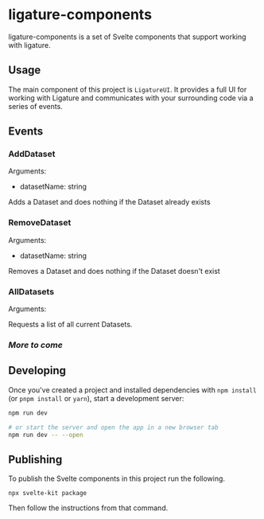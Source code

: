 # ligature-components

ligature-components is a set of Svelte components that support working with ligature.

## Usage

The main component of this project is `LigatureUI`.
It provides a full UI for working with Ligature and communicates with your surrounding code via a series of events.

## Events

### AddDataset

Arguments:
 * datasetName: string

Adds a Dataset and does nothing if the Dataset already exists

### RemoveDataset

Arguments:
 * datasetName: string

Removes a Dataset and does nothing if the Dataset doesn't exist

### AllDatasets

Arguments:

Requests a list of all current Datasets.

### *More to come*

## Developing

Once you've created a project and installed dependencies with `npm install` (or `pnpm install` or `yarn`), start a development server:

```bash
npm run dev

# or start the server and open the app in a new browser tab
npm run dev -- --open
```

## Publishing

To publish the Svelte components in this project run the following.

`npx svelte-kit package`

Then follow the instructions from that command.
